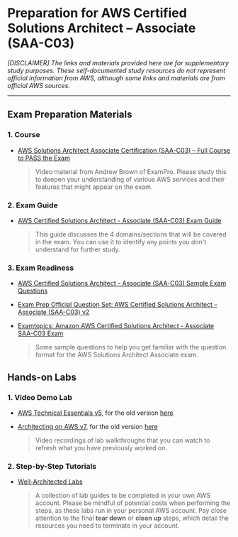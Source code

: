 # Preparation for AWS Certified Solutions Architect – Associate (SAA-C03)
_[DISCLAIMER] The links and materials provided here are for supplementary study purposes. These self-documented study resources do not represent official information from AWS, although some links and materials are from official AWS sources._

---
## Exam Preparation Materials
### 1. Course
- [AWS Solutions Architect Associate Certification (SAA-C03) – Full Course to PASS the Exam](https://www.youtube.com/watch?v=c3Cn4xYfxJY)

    > Video material from Andrew Brown of ExamPro. Please study this to deepen your understanding of various AWS services and their features that might appear on the exam.

### 2. Exam Guide
- [AWS Certified Solutions Architect - Associate (SAA-C03) Exam Guide](https://d1.awsstatic.com/training-and-certification/docs-sa-assoc/AWS-Certified-Solutions-Architect-Associate_Exam-Guide.pdf)

    > This guide discusses the 4 domains/sections that will be covered in the exam. You can use it to identify any points you don't understand for further study.

### 3. Exam Readiness
- [AWS Certified Solutions Architect - Associate (SAA-C03) Sample Exam Questions](https://d1.awsstatic.com/training-and-certification/docs-sa-assoc/AWS-Certified-Solutions-Architect-Associate_Sample-Questions_C03.pdf)
- [Exam Prep Official Question Set: AWS Certified Solutions Architect – Associate (SAA-C03) v2](https://awscertificationpractice.benchprep.com/app/exam-prep-official-question-set-aws-certified-solutions-architect-associate-saa-c03-v2?locale=en-us)
- [Examtopics: Amazon AWS Certified Solutions Architect - Associate SAA-C03 Exam](https://www.examtopics.com/exams/amazon/aws-certified-solutions-architect-associate-saa-c03/)

    > Some sample questions to help you get familiar with the question format for the AWS Solutions Architect Associate exam.

## Hands-on Labs
### 1. Video Demo Lab
- [AWS Technical Essentials v5](http://bit.ly/tesslabs5), for the old version [here](http://bit.ly/tesslabs)
- [Architecting on AWS v7](http://bit.ly/arclabv7), for the old version [here](http://bit.ly/arclabs)

    > Video recordings of lab walkthroughs that you can watch to refresh what you have previously worked on.

### 2. Step-by-Step Tutorials
- [Well-Architected Labs](https://www.wellarchitectedlabs.com)

    > A collection of lab guides to be completed in your own AWS account. Please be mindful of potential costs when performing the steps, as these labs run in your personal AWS account. Pay close attention to the final **tear down** or **clean up** steps, which detail the resources you need to terminate in your account.
